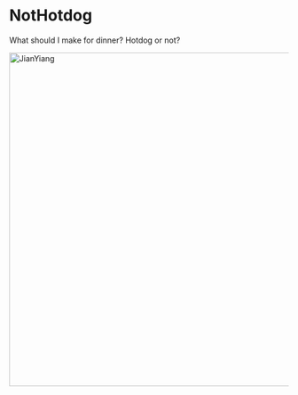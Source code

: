 # NotHotdog
What should I make for dinner? Hotdog or not?

<img src="https://cdn.vox-cdn.com/thumbor/HBE58zphz9fABiA63bVp2H8nGGo=/0x0:2544x1428/1200x800/filters:focal(1137x453:1543x859)/cdn.vox-cdn.com/uploads/chorus_image/image/54782683/jian_yang_hbo_silicon_valley.0.png" alt="JianYiang" width="600"/>
